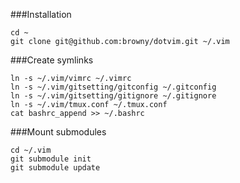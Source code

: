 ###Installation
	
	cd ~
	git clone git@github.com:browny/dotvim.git ~/.vim

###Create symlinks

	ln -s ~/.vim/vimrc ~/.vimrc
	ln -s ~/.vim/gitsetting/gitconfig ~/.gitconfig
	ln -s ~/.vim/gitsetting/gitignore ~/.gitignore
	ln -s ~/.vim/tmux.conf ~/.tmux.conf
	cat bashrc_append >> ~/.bashrc

###Mount submodules

	cd ~/.vim
	git submodule init
	git submodule update
